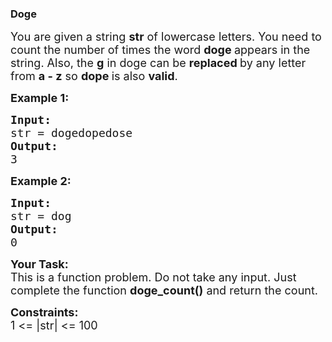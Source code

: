 <div class="pusher"><div class="undefined disable-select"><div class="problems_header_content__o_4YA"><div class="problems_header_content__title__L2cB2 g-mb-0"><h3 class="g-m-0">Doge</h3></div><div><div class="problems_problem_content__Xm_eO"><p><span style="font-size:18px">You are given a string <strong>str</strong> of lowercase letters. You need to count the number of times the word <strong>doge </strong>appears in the string. Also, the <strong>g</strong> in doge can be <strong>replaced </strong>by any letter from <strong>a&nbsp;- z</strong>&nbsp;so <strong>dope </strong>is also <strong>valid</strong>.</span></p>

<p><span style="font-size:18px"><strong>Example 1:</strong></span></p>

<pre><span style="font-size:18px"><strong>Input:</strong>
str = dogedopedose
<strong>Output:</strong></span>
<span style="font-size:18px">3</span></pre>

<p><span style="font-size:18px"><strong>Example 2:</strong></span></p>

<pre><span style="font-size:18px"><strong>Input:</strong>
str = dog
<strong>Output:</strong></span>
<span style="font-size:18px">0</span></pre>

<p><span style="font-size:18px"><strong>Your Task:</strong><br>
This is a function problem. Do not take any input. Just complete the function <strong>doge_count()</strong> and return the count.</span></p>

<p><span style="font-size:18px"><strong>Constraints:</strong><br>
1 &lt;= |str|&nbsp;&lt;= 100</span></p>
</div></div>